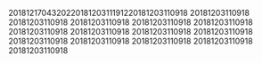 201812170432022018120311191220181203110918
20181203110918
20181203110918
20181203110918
20181203110918
20181203110918
20181203110918
20181203110918
20181203110918
20181203110918
20181203110918
20181203110918
20181203110918
20181203110918
20181203110918
